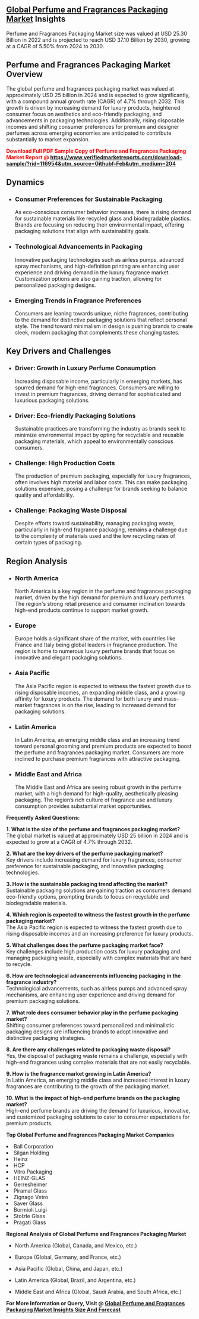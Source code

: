 <h2><a href="https://www.verifiedmarketreports.com/download-sample/?rid=116954&amp;utm_source=Githubf&amp;utm_medium=204" target="_blank">Global Perfume and Fragrances Packaging Market</a> Insights</h2><p>Perfume and Fragrances Packaging Market size was valued at USD 25.30 Billion in 2022 and is projected to reach USD 37.10 Billion by 2030, growing at a CAGR of 5.50% from 2024 to 2030.</p><p><h2>Perfume and Fragrances Packaging Market Overview</h2> <p>The global perfume and fragrances packaging market was valued at approximately USD 25 billion in 2024 and is expected to grow significantly, with a compound annual growth rate (CAGR) of 4.7% through 2032. This growth is driven by increasing demand for luxury products, heightened consumer focus on aesthetics and eco-friendly packaging, and advancements in packaging technologies. Additionally, rising disposable incomes and shifting consumer preferences for premium and designer perfumes across emerging economies are anticipated to contribute substantially to market expansion.</p> <p><strong><p><span class=""><span style="color: #ff0000;"><strong>Download Full PDF Sample Copy of Perfume and Fragrances Packaging Market Report</strong> @ </span><a href="https://www.verifiedmarketreports.com/download-sample/?rid=116954&amp;utm_source=Githubf-Feb&amp;utm_medium=204" target="_blank">https://www.verifiedmarketreports.com/download-sample/?rid=116954&amp;utm_source=Githubf-Feb&amp;utm_medium=204</a></span></p></strong></p> <h2>Dynamics</h2> <ul> <li><h3>Consumer Preferences for Sustainable Packaging</h3> As eco-conscious consumer behavior increases, there is rising demand for sustainable materials like recycled glass and biodegradable plastics. Brands are focusing on reducing their environmental impact, offering packaging solutions that align with sustainability goals.</li> <li><h3>Technological Advancements in Packaging</h3> Innovative packaging technologies such as airless pumps, advanced spray mechanisms, and high-definition printing are enhancing user experience and driving demand in the luxury fragrance market. Customization options are also gaining traction, allowing for personalized packaging designs.</li> <li><h3>Emerging Trends in Fragrance Preferences</h3> Consumers are leaning towards unique, niche fragrances, contributing to the demand for distinctive packaging solutions that reflect personal style. The trend toward minimalism in design is pushing brands to create sleek, modern packaging that complements these changing tastes.</li> </ul> <h2>Key Drivers and Challenges</h2> <ul> <li><h3>Driver: Growth in Luxury Perfume Consumption</h3> Increasing disposable income, particularly in emerging markets, has spurred demand for high-end fragrances. Consumers are willing to invest in premium fragrances, driving demand for sophisticated and luxurious packaging solutions.</li> <li><h3>Driver: Eco-friendly Packaging Solutions</h3> Sustainable practices are transforming the industry as brands seek to minimize environmental impact by opting for recyclable and reusable packaging materials, which appeal to environmentally conscious consumers.</li> <li><h3>Challenge: High Production Costs</h3> The production of premium packaging, especially for luxury fragrances, often involves high material and labor costs. This can make packaging solutions expensive, posing a challenge for brands seeking to balance quality and affordability.</li> <li><h3>Challenge: Packaging Waste Disposal</h3> Despite efforts toward sustainability, managing packaging waste, particularly in high-end fragrance packaging, remains a challenge due to the complexity of materials used and the low recycling rates of certain types of packaging.</li> </ul> <h2>Region Analysis</h2> <ul> <li><h3>North America</h3> North America is a key region in the perfume and fragrances packaging market, driven by the high demand for premium and luxury perfumes. The region's strong retail presence and consumer inclination towards high-end products continue to support market growth.</li> <li><h3>Europe</h3> Europe holds a significant share of the market, with countries like France and Italy being global leaders in fragrance production. The region is home to numerous luxury perfume brands that focus on innovative and elegant packaging solutions.</li> <li><h3>Asia Pacific</h3> The Asia Pacific region is expected to witness the fastest growth due to rising disposable incomes, an expanding middle class, and a growing affinity for luxury products. The demand for both luxury and mass-market fragrances is on the rise, leading to increased demand for packaging solutions.</li> <li><h3>Latin America</h3> In Latin America, an emerging middle class and an increasing trend toward personal grooming and premium products are expected to boost the perfume and fragrances packaging market. Consumers are more inclined to purchase premium fragrances with attractive packaging.</li> <li><h3>Middle East and Africa</h3> The Middle East and Africa are seeing robust growth in the perfume market, with a high demand for high-quality, aesthetically pleasing packaging. The region’s rich culture of fragrance use and luxury consumption provides substantial market opportunities.</li> </ul> <p><strong>Frequently Asked Questions:</strong></p> <p><strong>1. What is the size of the perfume and fragrances packaging market?</strong><br> The global market is valued at approximately USD 25 billion in 2024 and is expected to grow at a CAGR of 4.7% through 2032.</p> <p><strong>2. What are the key drivers of the perfume packaging market?</strong><br> Key drivers include increasing demand for luxury fragrances, consumer preference for sustainable packaging, and innovative packaging technologies.</p> <p><strong>3. How is the sustainable packaging trend affecting the market?</strong><br> Sustainable packaging solutions are gaining traction as consumers demand eco-friendly options, prompting brands to focus on recyclable and biodegradable materials.</p> <p><strong>4. Which region is expected to witness the fastest growth in the perfume packaging market?</strong><br> The Asia Pacific region is expected to witness the fastest growth due to rising disposable incomes and an increasing preference for luxury products.</p> <p><strong>5. What challenges does the perfume packaging market face?</strong><br> Key challenges include high production costs for luxury packaging and managing packaging waste, especially with complex materials that are hard to recycle.</p> <p><strong>6. How are technological advancements influencing packaging in the fragrance industry?</strong><br> Technological advancements, such as airless pumps and advanced spray mechanisms, are enhancing user experience and driving demand for premium packaging solutions.</p> <p><strong>7. What role does consumer behavior play in the perfume packaging market?</strong><br> Shifting consumer preferences toward personalized and minimalistic packaging designs are influencing brands to adopt innovative and distinctive packaging strategies.</p> <p><strong>8. Are there any challenges related to packaging waste disposal?</strong><br> Yes, the disposal of packaging waste remains a challenge, especially with high-end fragrances using complex materials that are not easily recyclable.</p> <p><strong>9. How is the fragrance market growing in Latin America?</strong><br> In Latin America, an emerging middle class and increased interest in luxury fragrances are contributing to the growth of the packaging market.</p> <p><strong>10. What is the impact of high-end perfume brands on the packaging market?</strong><br> High-end perfume brands are driving the demand for luxurious, innovative, and customized packaging solutions to cater to consumer expectations for premium products.</p> </p><p><strong>Top Global Perfume and Fragrances Packaging Market Companies</strong></p><div data-test-id=""><p><li>Ball Corporation</li><li> Silgan Holding</li><li> Heinz</li><li> HCP</li><li> Vitro Packaging</li><li> HEINZ-GLAS</li><li> Gerresheimer</li><li> Piramal Glass</li><li> Zignago Vetro</li><li> Saver Glass</li><li> Bormioli Luigi</li><li> Stolzle Glass</li><li> Pragati Glass</li></p><div><strong>Regional Analysis of&nbsp;Global Perfume and Fragrances Packaging Market</strong></div><ul><li dir="ltr"><p dir="ltr">North America&nbsp;(Global, Canada, and Mexico, etc.)</p></li><li dir="ltr"><p dir="ltr">Europe (Global, Germany, and France, etc.)</p></li><li dir="ltr"><p dir="ltr">Asia Pacific&nbsp;(Global, China, and Japan, etc.)</p></li><li dir="ltr"><p dir="ltr">Latin America&nbsp;(Global, Brazil, and Argentina, etc.)</p></li><li dir="ltr">Middle East and Africa&nbsp;(Global, Saudi Arabia, and South Africa, etc.)</li></ul><p><strong>For More Information or Query, Visit @&nbsp;</strong><strong><a href="https://www.verifiedmarketreports.com/product/global-perfume-and-fragrances-packaging-market-report-history-and-forecast-2014-2025-breakdown-data-by-manufacturers-key-regions-types-and-application/?utm_source=Githubf&amp;utm_medium=204" target="_blank">Global Perfume and Fragrances Packaging Market Insights Size And Forecast</a></strong></p></div>
